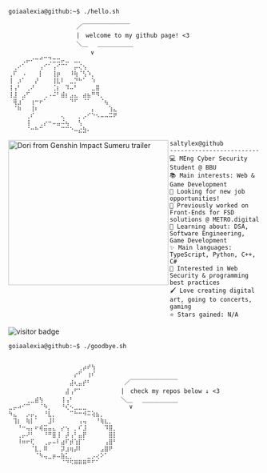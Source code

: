 ```console
goiaalexia@github:~$ ./hello.sh
```


```
　　　　         　　／￣￣￣￣￣￣￣￣
　　　　    　     　|　welcome to my github page! <3
　　         　　　　＼＿　 ＿＿＿＿＿＿
             　　　　　　∨
⠀⠀⠀⢀⡤⠔⠒⠚⠉⢙⣒⣒⡤⣀⠀⣀⡀⠀⠀⠀⠀⠀⠀⠀⠀
⠀⢀⠔⠁⠀⠀⠀⢠⠊⠁⢠⠊⠉⠁⠀⡤⢌⢢⠀⠀⠀⠀⠀⠀⠀
⢀⠏⠀⠠⠀⠀⠀⡇⠀⠀⢸⡶⠀⠀⠸⢷⠈⢣⠱⡀⠀⠀⠀⠀⠀
⢸⠀⡰⠁⠀⠀⡜⠀⠀⠀⢸⣇⠇⠀⣀⡙⠓⠁⠀⠱⠀⠀⠀⠀⠀
⢸⢠⠃⠀⢀⠜⠀⠀⠀⠀⢈⡆⠀⠹⠤⠃⠀⠀⠀⣀⣿⠀⠀⠀⠀
⢸⣸⠀⣠⠋⠀⠀⠀⢀⠠⠬⠃⣾⡆⣠⣄⠀⣴⣦⠛⠻⡀⠀⠀⠀
⠀⢿⣰⠁⠀⢰⠒⠖⠁⠀⠀⠀⠀⠀⠙⠋⠀⠈⠁⠀⠀⠈⢦⠀⠀
⠀⠈⠷⠀⠀⢸⠆⠀⠀⠀⠀⠀⠀⠀⠀⠀⠀⠀⠀⡄⠀⠀⠀⢱⣄
⠀⠀⠀⠀⢀⠎⠀⠀⠀⠀⠀⠀⢄⠀⠀⠀⡀⡠⠊⠑⠢⠤⠤⠭⠟
⠀⠀⠀⠀⢸⠀⠀⢀⡔⠒⠤⣤⠬⢦⠀⠀⢣⠀⠀⠀⠀⠀⠀⠀⠀
⠀⠀⠀⠀⠈⠒⠓⠉⠀⠀⠀⠀⠉⠉⠑⠤⣔⣳⠄⠀⠀⠀⠀⠀⠀
```

<img align="left" src="https://github.com/user-attachments/assets/a6ceb233-86f0-45e0-9765-63a86ae445db" alt="Dori from Genshin Impact Sumeru trailer" width="320" height="290" /> 

```
saltylex@github
-------------------------
💻 MEng Cyber Security Student @ BBU
📚 Main interests: Web & Game Development
👐 Looking for new job opportunities!
🎨 Previously worked on Front-Ends for FSD solutions @ METRO.digital
🙌 Learning about: DSA, Software Engineering, Game Development 
✨ Main languages: TypeScript, Python, C++, C# 
🔐 Interested in Web Security & programming best practices
🖌️ Love creating digital art, going to concerts, gaming
⭐ Stars gained: N/A
```
  <img src="https://visitor-badge.laobi.icu/badge?page_id=saltylex.visitor-badge&left_color=PaleVioletRed&right_color=purple" alt="visitor badge">
<br>

```console
goiaalexia@github:~$ ./goodbye.sh
```

```

⠀⠀⠀⠀⠀⠀⠀⠀⠀⠀⠀⠀⠀⠀⠀⠀⢀⡴⠞⢳⠀⠀⠀⠀⠀
⠀⠀⠀⠀⠀⠀⠀⠀⠀⠀⠀⠀⠀⠀⠀⡔⠋⠀⢰⠎⠀⠀⠀⠀⠀
⠀⠀⠀⠀⠀⠀⠀⠀⠀⠀⠀⠀⠀⠀⣼⢆⣤⡞⠃⠀⠀⠀⠀⠀⠀  ／￣￣￣￣￣￣￣￣
⠀⠀⠀⠀⠀⠀⠀⠀⠀⠀⠀⠀⠀⣼⢠⠋⠁⠀⠀⠀⠀⠀⠀⠀⠀ |　check my repos below ↓ <3
⠀⠀⠀⠀⢀⣀⣾⢳⠀⠀⠀⠀⢸⢠⠃⠀⠀⠀⠀⠀⠀⠀⠀⠀ ⠀＼＿　 ＿＿＿＿＿＿
⣀⡤⠴⠊⠉⠀⠀⠈⠳⡀⠀⠀⠘⢎⠢⣀⣀⣀⠀⠀⠀⠀       ∨⠀
⠳⣄⠀⠀⡠⡤⡀⠀⠘⣇⡀⠀⠀⠀⠉⠓⠒⠺⠭⢵⣦⡀⠀⠀⠀
⠀⢹⡆⠀⢷⡇⠁⠀⠀⣸⠇⠀⠀⠀⠀⠀⢠⢤⠀⠀⠘⢷⣆⡀⠀
⠀⠀⠘⠒⢤⡄⠖⢾⣭⣤⣄⠀⡔⢢⠀⡀⠎⣸⠀⠀⠀⠀⠹⣿⡀
⠀⠀⢀⡤⠜⠃⠀⠀⠘⠛⣿⢸⠀⡼⢠⠃⣤⡟⠀⠀⠀⠀⠀⣿⡇
⠀⠀⠸⠶⠖⢏⠀⠀⢀⡤⠤⠇⣴⠏⡾⢱⡏⠁⠀⠀⠀⠀⢠⣿⠃
⠀⠀⠀⠀⠀⠈⣇⡀⠿⠀⠀⠀⡽⣰⢶⡼⠇⠀⠀⠀⠀⣠⣿⠟⠀
⠀⠀⠀⠀⠀⠀⠈⠳⢤⣀⡶⠤⣷⣅⡀⠀⠀⠀⣀⡠⢔⠕⠁⠀⠀
⠀⠀⠀⠀⠀⠀⠀⠀⠀⠀⠀⠀⠈⠙⠫⠿⠿⠿⠛⠋⠁⠀⠀⠀
```
